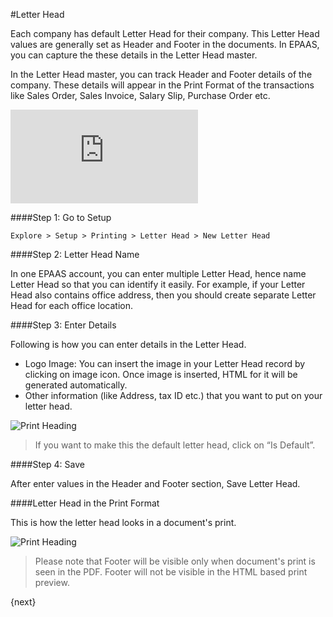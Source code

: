 <!-- add-breadcrumbs -->
#Letter Head

Each company has default Letter Head for their company. This Letter Head values are generally set as Header and Footer in the documents. In EPAAS, you can capture the these details in the Letter Head master.

In the Letter Head master, you can track Header and Footer details of the company. These details will appear in the Print Format of the transactions like Sales Order, Sales Invoice, Salary Slip, Purchase Order etc.

<div class="embed-container">
  <iframe src="https://www.youtube.com/embed/cKZHcx1znMc?end=58&rel=0" frameborder="0" allow="autoplay; encrypted-media" allowfullscreen>
  </iframe>
</div>

####Step 1: Go to Setup

`Explore > Setup > Printing > Letter Head > New Letter Head`

####Step 2: Letter Head Name

In one EPAAS account, you can enter multiple Letter Head, hence name Letter Head so that you can identify it easily. For example, if your Letter Head also contains office address, then you should create separate Letter Head for each office location.

####Step 3: Enter Details

Following is how you can enter details in the Letter Head.

  * Logo Image: You can insert the image in your Letter Head record by clicking on image icon. Once image is inserted, HTML for it will be generated automatically.
  * Other information (like Address, tax ID etc.) that you want to put on your letter head.

<img class="screenshot" alt="Print Heading" src="{{docs_base_url}}/assets/img/setup/print/letter-head.png">
  
> If you want to make this the default letter head, click on “Is Default”.

####Step 4: Save

After enter values in the Header and Footer section, Save Letter Head.

####Letter Head in the Print Format

This is how the letter head looks in a document's print.

<img class="screenshot" alt="Print Heading" src="{{docs_base_url}}/assets/img/setup/print/letter-head-1.png">

> Please note that Footer will be visible only when document's print is seen in the PDF. Footer will not be visible in the HTML based print preview.

{next}